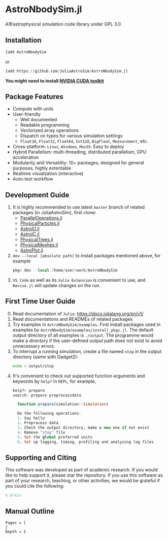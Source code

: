 # AstroNbodySim.jl

A年astrophysical simulation code library under GPL 3.0

## Installation

```julia
]add AstroNbodySim
```
or
```julia
]add https://github.com/JuliaAstroSim/AstroNbodySim.jl
```

**You might need to install [NVIDIA CUDA toolkit](https://developer.nvidia.com/cuda-toolkit)**

## Package Features

- Compute with units
- User-friendly
  - Well documented
  - Readable programming
  - Vectorized array operations
  - Dispatch on types for various simulation settings
  - `Float16`, `Float32`, `Float64`, `Int128`, `BigFloat`, `Measurement`, etc.
- Cross-platform: `Linux`, `Windows`, `MacOS`. Easy to deploy
- Hybrid Parallelism: multi-threading, distributed parallelism, GPU acceleration
- Modularity and Versatility: 10+ packages, designed for general purposes, highly extentable
- Realtime visualzation (interactive)
- Auto-test workflow

## Development Guide

1. It is highly recommended to use latest `master` branch of related packages (in JuliaAstroSim), first clone:
   - [ParallelOperations.jl](https://github.com/JuliaAstroSim/ParallelOperations.jl)
   - [PhysicalParticles.jl](https://github.com/JuliaAstroSim/PhysicalParticles.jl)
   - [AstroIO.jl](https://github.com/JuliaAstroSim/AstroIO.jl)
   - [AstroIC.jl](https://github.com/JuliaAstroSim/AstroIC.jl)
   - [PhysicalTrees.jl](https://github.com/JuliaAstroSim/PhysicalTrees.jl)
   - [PhysicalMeshes.jl](https://github.com/JuliaAstroSim/PhysicalMeshes.jl)
   - [AstroPlot.jl](https://github.com/JuliaAstroSim/AstroPlot.jl)
2. `dev --local [absolute path]` to install packages mentioned above, for example
   ```jl
   pkg> dev --local /home/user/work/AstroNbodySim
   ```
3. `VS Code` as well as its `Julia Extension` is convenient to use, and `Revise.jl` will update changes on the run.

## First Time User Guide

0. Read documentation of `Julia`: https://docs.julialang.org/en/v1/
1. Read documentations and READMEs of related packages
2. Try examples in `AstroNbodySim/examples`. First install packages used in examples by `AstroNbodySim/examples/install_pkgs.jl`.
   The default output directory of all examples is `./output`. The programme would make a directory if the user-defined output path does not exist to avoid unnecessary errors.
3. To interrupt a running simulation, create a file named `stop` in the output directory (same with Gadget2):
   ```sh
   echo > output/stop
   ```
4. It's convenient to check out supported function arguments and keywords by `help?` in `REPL`, for example,
   ```jl
   help?> prepare
   search: prepare preprocessdata

     function prepare(simulation::Simulation)

     Do the following operations:
     1. Say hello
     2. Preprocess data
     3. Check the output directory, make a new one if not exist
     4. Remove "stop" file
     5. Set the global preferred units
     6. Set up logging, timing, profiling and analyzing log files
   ```

## Supporting and Citing

This software was developed as part of academic research. If you would like to help support it, please star the repository. If you use this software as part of your research, teaching, or other activities, we would be grateful if you could cite the following:

```tex
% arxiv
```

## Manual Outline

```@contents
Pages = [
]
Depth = 1
```